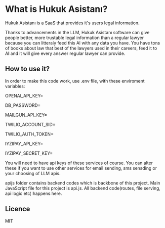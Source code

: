 # What is Hukuk Asistanı?

Hukuk Asistanı is a SaaS that provides it's users legal information.

Thanks to advancements in the LLM, Hukuk Asistanı software can give people better, more trustable legal information than a regular lawyer because you can litteraly feed this AI with any data you have.
You have tons of books about law that best of the lawyers used in their careers, feed it to AI and it will give every answer regular lawyer can provide.

## How to use it?

In order to make this code work, use .env file, with these enviroment variables:

OPENAI_API_KEY=

DB_PASSWORD=

MAILGUN_API_KEY=

TWILIO_ACCOUNT_SID=

TWILIO_AUTH_TOKEN=

IYZIPAY_API_KEY=

IYZIPAY_SECRET_KEY=

You will need to have api keys of these services of course. You can alter these if you want to use other services for email sending, sms sensding or your choosing of LLM apis.

apijs folder contains backend codes which is backbone of this project. Main JavaScript file for this project is api.js. All backend code(routes, file serving, api logic etc) happens here.

## Licence
MIT
